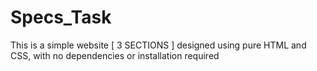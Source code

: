 # Specs_Task
This is a simple website [ 3 SECTIONS ] designed using pure HTML and CSS, with no dependencies or installation required
